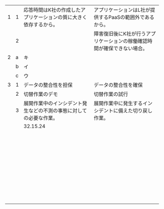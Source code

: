 |      |      |                                                              |                                                              |
| ---- | ---- | ------------------------------------------------------------ | ------------------------------------------------------------ |
| 1    | 1    | 応答時間はK社の作成したアプリケーションの質に大きく依存するから。 | アプリケーションはL社が提供するPaaSの範囲外であるから。      |
|      | 2    |                                                              | 障害復旧後にK社が行うアプリケーションの稼働確認時間が確保できない場合。 |
| 2    | a    | キ                                                           |                                                              |
|      | b    | イ                                                           |                                                              |
|      | c    | ウ                                                           |                                                              |
| 3    | 1    | データの整合性を担保                                         | データの整合性を確保                                         |
|      | 2    | 切替作業のデモ                                               | 切替作業の試行                                               |
|      | 3    | 展開作業中のインシデント発生などの不測の事態に対しての必要な作業。 | 展開作業中に発生するインシデントに備えた切り戻し作業。       |
|      |      | 32.15.24                                                     |                                                              |
|      |      |                                                              |                                                              |
|      |      |                                                              |                                                              |
|      |      |                                                              |                                                              |
|      |      |                                                              |                                                              |
|      |      |                                                              |                                                              |
|      |      |                                                              |                                                              |
|      |      |                                                              |                                                              |
|      |      |                                                              |                                                              |
|      |      |                                                              |                                                              |
|      |      |                                                              |                                                              |
|      |      |                                                              |                                                              |
|      |      |                                                              |                                                              |
|      |      |                                                              |                                                              |
|      |      |                                                              |                                                              |
|      |      |                                                              |                                                              |
|      |      |                                                              |                                                              |
|      |      |                                                              |                                                              |
|      |      |                                                              |                                                              |
|      |      |                                                              |                                                              |
|      |      |                                                              |                                                              |
|      |      |                                                              |                                                              |
|      |      |                                                              |                                                              |
|      |      |                                                              |                                                              |
|      |      |                                                              |                                                              |
|      |      |                                                              |                                                              |
|      |      |                                                              |                                                              |
|      |      |                                                              |                                                              |
|      |      |                                                              |                                                              |
|      |      |                                                              |                                                              |
|      |      |                                                              |                                                              |
|      |      |                                                              |                                                              |
|      |      |                                                              |                                                              |
|      |      |                                                              |                                                              |
|      |      |                                                              |                                                              |
|      |      |                                                              |                                                              |
|      |      |                                                              |                                                              |
|      |      |                                                              |                                                              |
|      |      |                                                              |                                                              |
|      |      |                                                              |                                                              |
|      |      |                                                              |                                                              |

